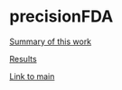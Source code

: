 # precisionFDA

[Summary of this work](https://github.com/TianyiSun00234/precisionFDA/blob/main/summary.pdf)

[Results](https://github.com/Ecolab-UMN-DS4C-Challenge/precisionFDA#alive-or-deceased-status-)

[Link to main](https://github.com/Ecolab-UMN-DS4C-Challenge/precisionFDA)
